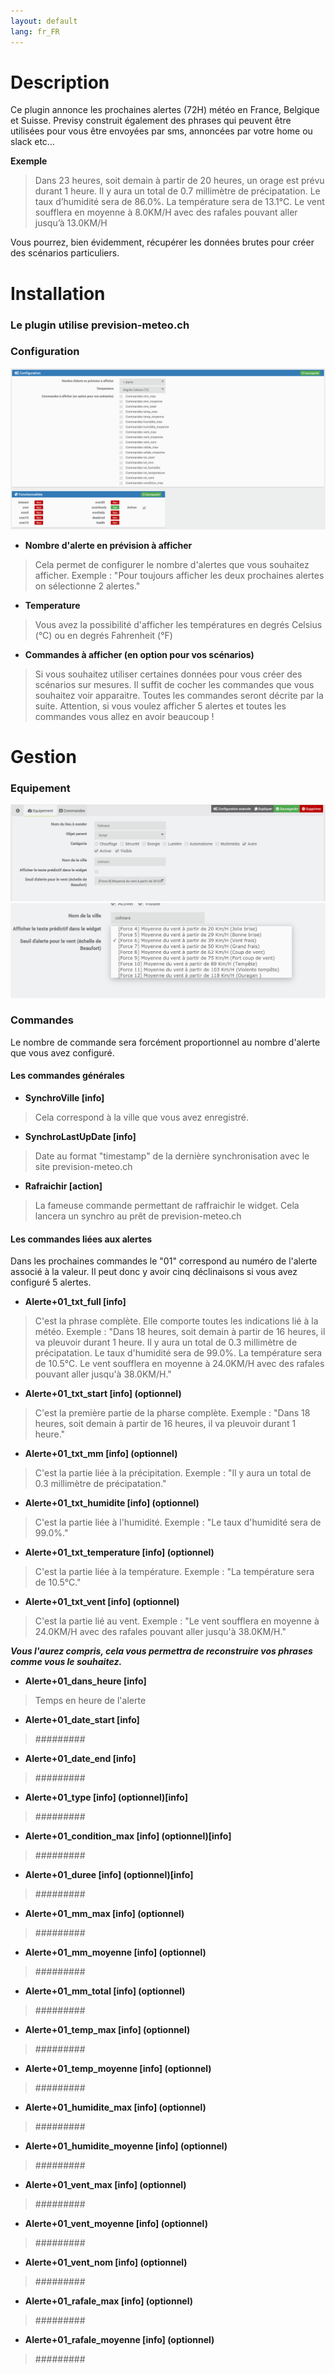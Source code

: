 ```yaml
---
layout: default
lang: fr_FR
---
```


Description
===

Ce plugin annonce les prochaines alertes (72H) météo en France, Belgique et Suisse. Previsy construit également des phrases qui peuvent être utilisées pour vous être envoyées par sms, annoncées par votre home ou slack etc… 

**Exemple**
> Dans 23 heures, soit demain à partir de 20 heures, un orage est prévu durant 1 heure. Il y aura un total de 0.7 millimètre de précipatation. Le taux d’humidité sera de 86.0%. La température sera de 13.1°C. Le vent soufflera en moyenne à 8.0KM/H avec des rafales pouvant aller jusqu’à 13.0KM/H

Vous pourrez, bien évidemment, récupérer les données brutes pour créer des scénarios particuliers.

Installation
===

### Le plugin utilise prevision-meteo.ch


### Configuration

![previsy1](../images/config-1.png)

- **Nombre d'alerte en prévision à afficher**
> Cela permet de configurer le nombre d'alertes que vous souhaitez afficher. 
> Exemple : "Pour toujours afficher les deux prochaines alertes on sélectionne 2 alertes."

- **Temperature**
> Vous avez la possibilité d'afficher les températures en degrés Celsius (°C) ou en degrés Fahrenheit (°F)

- **Commandes à afficher (en option pour vos scénarios)**
> Si vous souhaitez utiliser certaines données pour vous créer des scénarios sur mesures. Il suffit de cocher les commandes que vous souhaitez voir apparaitre. 
> Toutes les commandes seront décrite par la suite. 
> Attention, si vous voulez afficher 5 alertes et toutes les commandes vous allez en avoir beaucoup ! 

Gestion
===

### Equipement

![previsy2](../images/parametre-1.png)
![previsy3](../images/parametre-vent.png)

### Commandes

Le nombre de commande sera forcément proportionnel au nombre d'alerte que vous avez configuré.

#### Les commandes générales

- **SynchroVille [info]**
> Cela correspond à la ville que vous avez enregistré.

- **SynchroLastUpDate [info]**
> Date au format "timestamp" de la dernière synchronisation avec le site prevision-meteo.ch

- **Rafraichir [action]**
> La fameuse commande permettant de raffraichir le widget. Cela lancera un synchro au prêt de prevision-meteo.ch

#### Les commandes liées aux alertes

Dans les prochaines commandes le "01" correspond au numéro de l'alerte associé à la valeur. Il peut donc y avoir cinq déclinaisons si vous avez configuré 5 alertes.

- **Alerte+01_txt_full [info]**
> C'est la phrase complète. Elle comporte toutes les indications lié à la météo. 
> Exemple : "Dans 18 heures, soit demain à partir de 16 heures, il va pleuvoir durant 1 heure. Il y aura un total de 0.3 millimètre de précipatation. Le taux d'humidité sera de 99.0%. La température sera de 10.5°C. Le vent soufflera en moyenne à 24.0KM/H avec des rafales pouvant aller jusqu'à 38.0KM/H."

- **Alerte+01_txt_start [info] (optionnel)**
> C'est la première partie de la pharse complète. 
> Exemple : "Dans 18 heures, soit demain à partir de 16 heures, il va pleuvoir durant 1 heure."

- **Alerte+01_txt_mm [info] (optionnel)**
> C'est la partie liée à la précipitation. 
> Exemple : "Il y aura un total de 0.3 millimètre de précipatation."

- **Alerte+01_txt_humidite [info] (optionnel)**
> C'est la partie liée à l'humidité. 
> Exemple : "Le taux d'humidité sera de 99.0%."

- **Alerte+01_txt_temperature [info] (optionnel)**
> C'est la partie liée à la température. 
> Exemple : "La température sera de 10.5°C."

- **Alerte+01_txt_vent [info] (optionnel)**
> C'est la partie lié au vent. 
> Exemple : "Le vent soufflera en moyenne à 24.0KM/H avec des rafales pouvant aller jusqu'à 38.0KM/H."

***Vous l'aurez compris, cela vous permettra de reconstruire vos phrases comme vous le souhaitez.***

- **Alerte+01_dans_heure [info]**
> Temps en heure de l'alerte

- **Alerte+01_date_start [info]**
> #########

- **Alerte+01_date_end [info]**
> #########

- **Alerte+01_type [info] (optionnel)[info]**
> #########

- **Alerte+01_condition_max [info] (optionnel)[info]**
> #########

- **Alerte+01_duree [info] (optionnel)[info]**
> #########

- **Alerte+01_mm_max [info] (optionnel)**
> #########

- **Alerte+01_mm_moyenne [info] (optionnel)**
> #########

- **Alerte+01_mm_total [info] (optionnel)**
> #########

- **Alerte+01_temp_max [info] (optionnel)**
> #########

- **Alerte+01_temp_moyenne [info] (optionnel)**
> #########

- **Alerte+01_humidite_max [info] (optionnel)**
> #########

- **Alerte+01_humidite_moyenne [info] (optionnel)**
> #########

- **Alerte+01_vent_max [info] (optionnel)**
> #########

- **Alerte+01_vent_moyenne [info] (optionnel)**
> #########

- **Alerte+01_vent_nom [info] (optionnel)**
> #########

- **Alerte+01_rafale_max [info] (optionnel)**
> #########

- **Alerte+01_rafale_moyenne [info] (optionnel)**
> #########

